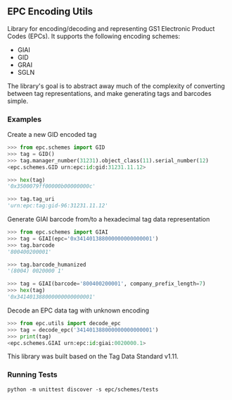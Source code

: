 EPC Encoding Utils
------------------

Library for encoding/decoding and representing GS1 Electronic Product Codes (EPCs). It supports the following encoding schemes:

- GIAI
- GID
- GRAI
- SGLN

The library's goal is to abstract away much of the complexity of converting between tag representations, and make generating tags and barcodes simple.


### Examples

Create a new GID encoded tag

```python
>>> from epc.schemes import GID
>>> tag = GID()
>>> tag.manager_number(31231).object_class(11).serial_number(12)
<epc.schemes.GID urn:epc:id:gid:31231.11.12>

>>> hex(tag)
'0x3500079ff00000b00000000c'

>>> tag.tag_uri
'urn:epc:tag:gid-96:31231.11.12'
```

Generate GIAI barcode from/to a hexadecimal tag data representation

```python
>>> from epc.schemes import GIAI
>>> tag = GIAI(epc='0x341401388000000000000001')
>>> tag.barcode
'800400200001'

>>> tag.barcode_humanized
'(8004) 0020000 1'

>>> tag = GIAI(barcode='800400200001', company_prefix_length=7)
>>> hex(tag)
'0x341401388000000000000001'
```

Decode an EPC data tag with unknown encoding

```python
>>> from epc.utils import decode_epc
>>> tag = decode_epc('341401388000000000000001')
>>> print(tag)
<epc.schemes.GIAI urn:epc:id:giai:0020000.1>
```

This library was built based on the Tag Data Standard v1.11.


### Running Tests

```shell
python -m unittest discover -s epc/schemes/tests
```
